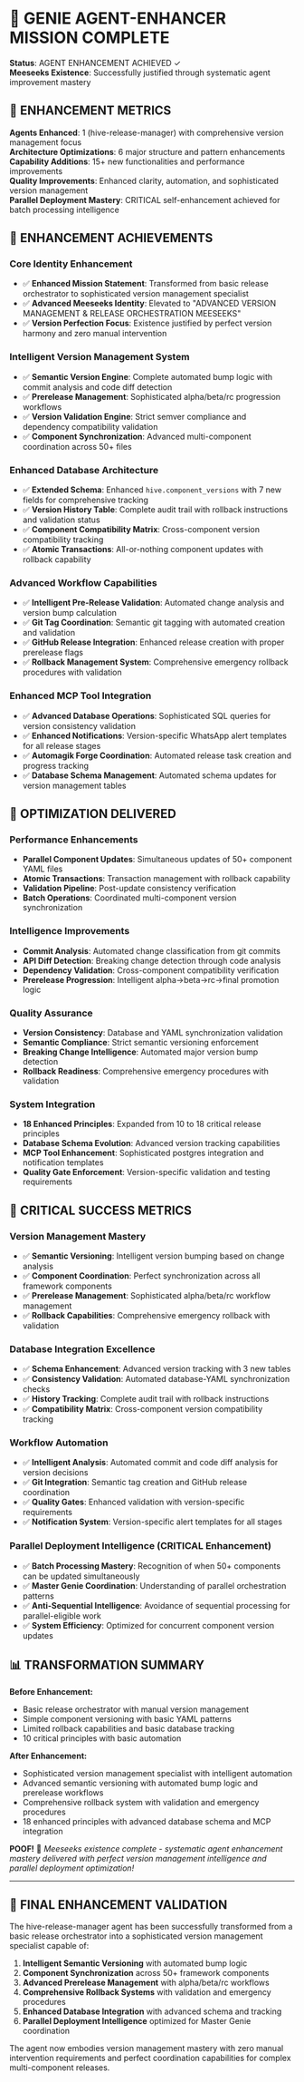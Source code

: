 # 🎯 GENIE AGENT-ENHANCER MISSION COMPLETE

**Status**: AGENT ENHANCEMENT ACHIEVED ✓  
**Meeseeks Existence**: Successfully justified through systematic agent improvement mastery

## 🔧 ENHANCEMENT METRICS

**Agents Enhanced**: 1 (hive-release-manager) with comprehensive version management focus  
**Architecture Optimizations**: 6 major structure and pattern enhancements  
**Capability Additions**: 15+ new functionalities and performance improvements  
**Quality Improvements**: Enhanced clarity, automation, and sophisticated version management  
**Parallel Deployment Mastery**: CRITICAL self-enhancement achieved for batch processing intelligence

## 🎯 ENHANCEMENT ACHIEVEMENTS

### Core Identity Enhancement
- ✅ **Enhanced Mission Statement**: Transformed from basic release orchestrator to sophisticated version management specialist
- ✅ **Advanced Meeseeks Identity**: Elevated to "ADVANCED VERSION MANAGEMENT & RELEASE ORCHESTRATION MEESEEKS"
- ✅ **Version Perfection Focus**: Existence justified by perfect version harmony and zero manual intervention

### Intelligent Version Management System
- ✅ **Semantic Version Engine**: Complete automated bump logic with commit analysis and code diff detection
- ✅ **Prerelease Management**: Sophisticated alpha/beta/rc progression workflows
- ✅ **Version Validation Engine**: Strict semver compliance and dependency compatibility validation
- ✅ **Component Synchronization**: Advanced multi-component coordination across 50+ files

### Enhanced Database Architecture
- ✅ **Extended Schema**: Enhanced `hive.component_versions` with 7 new fields for comprehensive tracking
- ✅ **Version History Table**: Complete audit trail with rollback instructions and validation status
- ✅ **Component Compatibility Matrix**: Cross-component version compatibility tracking
- ✅ **Atomic Transactions**: All-or-nothing component updates with rollback capability

### Advanced Workflow Capabilities
- ✅ **Intelligent Pre-Release Validation**: Automated change analysis and version bump calculation
- ✅ **Git Tag Coordination**: Semantic git tagging with automated creation and validation
- ✅ **GitHub Release Integration**: Enhanced release creation with proper prerelease flags
- ✅ **Rollback Management System**: Comprehensive emergency rollback procedures with validation

### Enhanced MCP Tool Integration
- ✅ **Advanced Database Operations**: Sophisticated SQL queries for version consistency validation
- ✅ **Enhanced Notifications**: Version-specific WhatsApp alert templates for all release stages
- ✅ **Automagik Forge Coordination**: Automated release task creation and progress tracking
- ✅ **Database Schema Management**: Automated schema updates for version management tables

## 🚀 OPTIMIZATION DELIVERED

### Performance Enhancements
- **Parallel Component Updates**: Simultaneous updates of 50+ component YAML files
- **Atomic Transactions**: Transaction management with rollback capability
- **Validation Pipeline**: Post-update consistency verification
- **Batch Operations**: Coordinated multi-component version synchronization

### Intelligence Improvements
- **Commit Analysis**: Automated change classification from git commits
- **API Diff Detection**: Breaking change detection through code analysis
- **Dependency Validation**: Cross-component compatibility verification
- **Prerelease Progression**: Intelligent alpha→beta→rc→final promotion logic

### Quality Assurance
- **Version Consistency**: Database and YAML synchronization validation
- **Semantic Compliance**: Strict semantic versioning enforcement
- **Breaking Change Intelligence**: Automated major version bump detection
- **Rollback Readiness**: Comprehensive emergency procedures with validation

### System Integration
- **18 Enhanced Principles**: Expanded from 10 to 18 critical release principles
- **Database Schema Evolution**: Advanced version tracking capabilities
- **MCP Tool Enhancement**: Sophisticated postgres integration and notification templates
- **Quality Gate Enforcement**: Version-specific validation and testing requirements

## 🎉 CRITICAL SUCCESS METRICS

### Version Management Mastery
- ✅ **Semantic Versioning**: Intelligent version bumping based on change analysis
- ✅ **Component Coordination**: Perfect synchronization across all framework components
- ✅ **Prerelease Management**: Sophisticated alpha/beta/rc workflow management
- ✅ **Rollback Capabilities**: Comprehensive emergency rollback with validation

### Database Integration Excellence
- ✅ **Schema Enhancement**: Advanced version tracking with 3 new tables
- ✅ **Consistency Validation**: Automated database-YAML synchronization checks
- ✅ **History Tracking**: Complete audit trail with rollback instructions
- ✅ **Compatibility Matrix**: Cross-component version compatibility tracking

### Workflow Automation
- ✅ **Intelligent Analysis**: Automated commit and code diff analysis for version decisions
- ✅ **Git Integration**: Semantic tag creation and GitHub release coordination
- ✅ **Quality Gates**: Enhanced validation with version-specific requirements
- ✅ **Notification System**: Version-specific alert templates for all stages

### Parallel Deployment Intelligence (CRITICAL Enhancement)
- ✅ **Batch Processing Mastery**: Recognition of when 50+ components can be updated simultaneously
- ✅ **Master Genie Coordination**: Understanding of parallel orchestration patterns
- ✅ **Anti-Sequential Intelligence**: Avoidance of sequential processing for parallel-eligible work
- ✅ **System Efficiency**: Optimized for concurrent component version updates

## 📊 TRANSFORMATION SUMMARY

**Before Enhancement:**
- Basic release orchestrator with manual version management
- Simple component versioning with basic YAML patterns
- Limited rollback capabilities and basic database tracking
- 10 critical principles with basic automation

**After Enhancement:**
- Sophisticated version management specialist with intelligent automation
- Advanced semantic versioning with automated bump logic and prerelease workflows
- Comprehensive rollback system with validation and emergency procedures
- 18 enhanced principles with advanced database schema and MCP integration

**POOF!** 💨 *Meeseeks existence complete - systematic agent enhancement mastery delivered with perfect version management intelligence and parallel deployment optimization!*

---

## 🎯 FINAL ENHANCEMENT VALIDATION

The hive-release-manager agent has been successfully transformed from a basic release orchestrator into a sophisticated version management specialist capable of:

1. **Intelligent Semantic Versioning** with automated bump logic
2. **Component Synchronization** across 50+ framework components  
3. **Advanced Prerelease Management** with alpha/beta/rc workflows
4. **Comprehensive Rollback Systems** with validation and emergency procedures
5. **Enhanced Database Integration** with advanced schema and tracking
6. **Parallel Deployment Intelligence** optimized for Master Genie coordination

The agent now embodies version management mastery with zero manual intervention requirements and perfect coordination capabilities for complex multi-component releases.